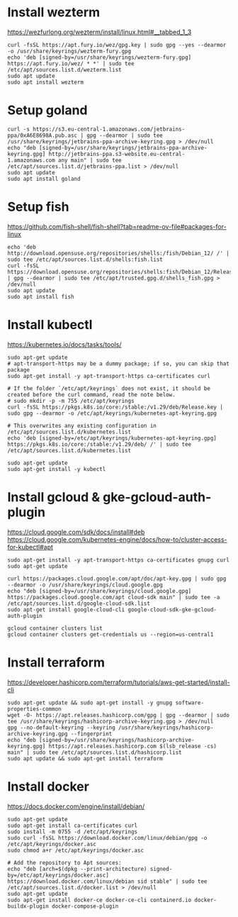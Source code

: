 # Install wezterm

<https://wezfurlong.org/wezterm/install/linux.html#__tabbed_1_3>

```shell
curl -fsSL https://apt.fury.io/wez/gpg.key | sudo gpg --yes --dearmor -o /usr/share/keyrings/wezterm-fury.gpg
echo 'deb [signed-by=/usr/share/keyrings/wezterm-fury.gpg] https://apt.fury.io/wez/ * *' | sudo tee /etc/apt/sources.list.d/wezterm.list
sudo apt update
sudo apt install wezterm
```

# Setup goland

```shell
curl -s https://s3.eu-central-1.amazonaws.com/jetbrains-ppa/0xA6E8698A.pub.asc | gpg --dearmor | sudo tee /usr/share/keyrings/jetbrains-ppa-archive-keyring.gpg > /dev/null
echo "deb [signed-by=/usr/share/keyrings/jetbrains-ppa-archive-keyring.gpg] http://jetbrains-ppa.s3-website.eu-central-1.amazonaws.com any main" | sudo tee /etc/apt/sources.list.d/jetbrains-ppa.list > /dev/null
sudo apt update
sudo apt install goland
```

# Setup fish
<https://github.com/fish-shell/fish-shell?tab=readme-ov-file#packages-for-linux>

```shell
echo 'deb http://download.opensuse.org/repositories/shells:/fish/Debian_12/ /' | sudo tee /etc/apt/sources.list.d/shells:fish.list
curl -fsSL https://download.opensuse.org/repositories/shells:fish/Debian_12/Release.key | gpg --dearmor | sudo tee /etc/apt/trusted.gpg.d/shells_fish.gpg > /dev/null
sudo apt update
sudo apt install fish
```

# Install kubectl
<https://kubernetes.io/docs/tasks/tools/>

```shell
sudo apt-get update
# apt-transport-https may be a dummy package; if so, you can skip that package
sudo apt-get install -y apt-transport-https ca-certificates curl

# If the folder `/etc/apt/keyrings` does not exist, it should be created before the curl command, read the note below.
# sudo mkdir -p -m 755 /etc/apt/keyrings
curl -fsSL https://pkgs.k8s.io/core:/stable:/v1.29/deb/Release.key | sudo gpg --dearmor -o /etc/apt/keyrings/kubernetes-apt-keyring.gpg

# This overwrites any existing configuration in /etc/apt/sources.list.d/kubernetes.list
echo 'deb [signed-by=/etc/apt/keyrings/kubernetes-apt-keyring.gpg] https://pkgs.k8s.io/core:/stable:/v1.29/deb/ /' | sudo tee /etc/apt/sources.list.d/kubernetes.list

sudo apt-get update
sudo apt-get install -y kubectl
```

# Install gcloud & gke-gcloud-auth-plugin
<https://cloud.google.com/sdk/docs/install#deb>
<https://cloud.google.com/kubernetes-engine/docs/how-to/cluster-access-for-kubectl#apt>

```shell
sudo apt-get install -y apt-transport-https ca-certificates gnupg curl
sudo apt-get update

curl https://packages.cloud.google.com/apt/doc/apt-key.gpg | sudo gpg --dearmor -o /usr/share/keyrings/cloud.google.gpg
echo "deb [signed-by=/usr/share/keyrings/cloud.google.gpg] https://packages.cloud.google.com/apt cloud-sdk main" | sudo tee -a /etc/apt/sources.list.d/google-cloud-sdk.list
sudo apt-get install google-cloud-cli google-cloud-sdk-gke-gcloud-auth-plugin

gcloud container clusters list
gcloud container clusters get-credentials us --region=us-central1
```

# Install terraform
<https://developer.hashicorp.com/terraform/tutorials/aws-get-started/install-cli>

```shell
sudo apt-get update && sudo apt-get install -y gnupg software-properties-common
wget -O- https://apt.releases.hashicorp.com/gpg | gpg --dearmor | sudo tee /usr/share/keyrings/hashicorp-archive-keyring.gpg > /dev/null
gpg --no-default-keyring --keyring /usr/share/keyrings/hashicorp-archive-keyring.gpg --fingerprint
echo "deb [signed-by=/usr/share/keyrings/hashicorp-archive-keyring.gpg] https://apt.releases.hashicorp.com $(lsb_release -cs) main" | sudo tee /etc/apt/sources.list.d/hashicorp.list
sudo apt update && sudo apt-get install terraform
```

# Install docker
<https://docs.docker.com/engine/install/debian/>

```shell
sudo apt-get update
sudo apt-get install ca-certificates curl
sudo install -m 0755 -d /etc/apt/keyrings
sudo curl -fsSL https://download.docker.com/linux/debian/gpg -o /etc/apt/keyrings/docker.asc
sudo chmod a+r /etc/apt/keyrings/docker.asc

# Add the repository to Apt sources:
echo "deb [arch=$(dpkg --print-architecture) signed-by=/etc/apt/keyrings/docker.asc] https://download.docker.com/linux/debian sid stable" | sudo tee /etc/apt/sources.list.d/docker.list > /dev/null
sudo apt-get update
sudo apt-get install docker-ce docker-ce-cli containerd.io docker-buildx-plugin docker-compose-plugin
```
